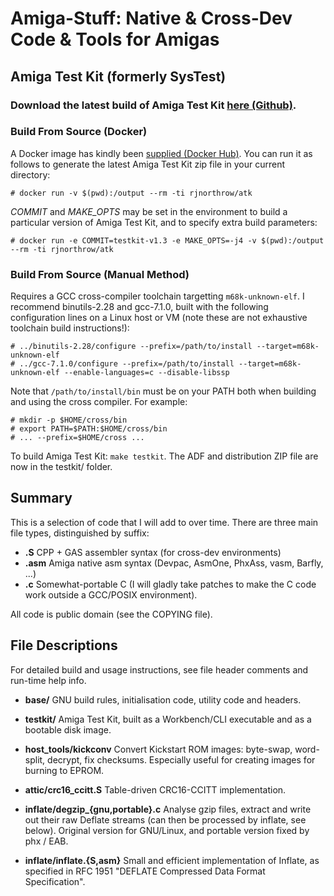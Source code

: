 # Amiga-Stuff: Native & Cross-Dev Code & Tools for Amigas


## Amiga Test Kit (formerly SysTest)

### Download the latest build of Amiga Test Kit [here (Github)](https://github.com/keirf/Amiga-Stuff/releases/download/testkit-v1.5/AmigaTestKit-v1.5.zip).

### Build From Source (Docker)

A Docker image has kindly been [supplied (Docker
Hub)](https://hub.docker.com/r/rjnorthrow/atk). You can run it as
follows to generate the latest Amiga Test Kit zip file in your current
directory:
```
# docker run -v $(pwd):/output --rm -ti rjnorthrow/atk
```

*COMMIT* and *MAKE_OPTS* may be set in the environment to build a particular version of Amiga Test Kit, and to specify extra build parameters:
```
# docker run -e COMMIT=testkit-v1.3 -e MAKE_OPTS=-j4 -v $(pwd):/output --rm -ti rjnorthrow/atk
```

### Build From Source (Manual Method)

Requires a GCC cross-compiler toolchain targetting
`m68k-unknown-elf`. I recommend binutils-2.28 and gcc-7.1.0, built
with the following configuration lines on a Linux host or VM (note these are
not exhaustive toolchain build instructions!):
```
# ../binutils-2.28/configure --prefix=/path/to/install --target=m68k-unknown-elf
# ../gcc-7.1.0/configure --prefix=/path/to/install --target=m68k-unknown-elf --enable-languages=c --disable-libssp
```

Note that `/path/to/install/bin` must be on your PATH both when building
and using the cross compiler. For example:
```
# mkdir -p $HOME/cross/bin
# export PATH=$PATH:$HOME/cross/bin
# ... --prefix=$HOME/cross ...
```

To build Amiga Test Kit: `make testkit`. The ADF and distribution ZIP file
are now in the testkit/ folder.

## Summary

This is a selection of code that I will add to over time. There are
three main file types, distinguished by suffix:
- **.S**    CPP + GAS assembler syntax (for cross-dev environments)
- **.asm**  Amiga native asm syntax (Devpac, AsmOne, PhxAss, vasm, Barfly, ...)
- **.c**    Somewhat-portable C (I will gladly take patches to make the C code
            work outside a GCC/POSIX environment).

All code is public domain (see the COPYING file).


## File Descriptions

For detailed build and usage instructions, see
file header comments and run-time help info.

- **base/**
  GNU build rules, initialisation code, utility code and headers.

- **testkit/**
  Amiga Test Kit, built as a Workbench/CLI executable and as a
  bootable disk image.

- **host_tools/kickconv**
  Convert Kickstart ROM images: byte-swap, word-split, decrypt, fix checksums.
  Especially useful for creating images for burning to EPROM.

- **attic/crc16_ccitt.S**
  Table-driven CRC16-CCITT implementation.

- **inflate/degzip_{gnu,portable}.c**
  Analyse gzip files, extract and write out their raw Deflate streams
  (can then be processed by inflate, see below).
  Original version for GNU/Linux, and portable version fixed by phx / EAB.

- **inflate/inflate.{S,asm}**
  Small and efficient implementation of Inflate, as specified
  in RFC 1951 "DEFLATE Compressed Data Format Specification".
